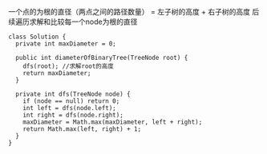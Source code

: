 一个点的为根的直径（两点之间的路径数量） = 左子树的高度 + 右子树的高度
后续遍历求解和比较每一个node为根的直径
```
class Solution {
  private int maxDiameter = 0;

  public int diameterOfBinaryTree(TreeNode root) {
    dfs(root); //求解root的高度
    return maxDiameter;
  }

  private int dfs(TreeNode node) {
    if (node == null) return 0;
    int left = dfs(node.left);
    int right = dfs(node.right);
    maxDiameter = Math.max(maxDiameter, left + right);
    return Math.max(left, right) + 1;
  }
}
```
